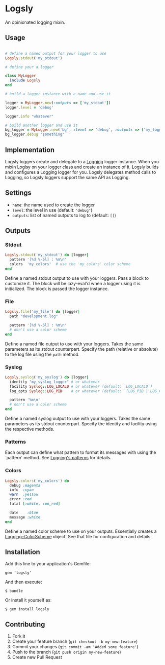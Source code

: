 # Logsly

An opinionated logging mixin.

## Usage

```ruby

# define a named output for your logger to use
Logsly.stdout('my_stdout')

# define your a logger

class MyLogger
  include Logsly
end

# build a logger instance with a name and use it

logger = MyLogger.new(:outputs => ['my_stdout'])
logger.level = 'debug'

logger.info "whatever"

# build another logger and use it
bg_logger = MyLogger.new('bg', :level => 'debug', :outputs => ['my_logger_stdout'])
bg_logger.debug "something"
```

## Implementation

Logsly loggers create and delegate to a [Logging](https://github.com/TwP/logging) logger instance.  When you mixin Loglsy on your logger class and create an instance of it, Logsly builds and configures a Logging logger for you.  Logsly delegates method calls to Logging, so Logsly loggers support the same API as Logging.

## Settings

* `name`: the name used to create the logger
* `level`: the level in use (default: `'debug'`)
* `outputs`: list of named outputs to log to (default: `[]`)

## Outputs

### Stdout

```ruby
Logsly.stdout('my_stdout') do |logger|
  pattern '[%d %-5l] : %m\n'
  colors  'my_colors'  # use the 'my_colors' color scheme
end
```

Define a named stdout output to use with your loggers.  Pass a block to customize it.  The block will be lazy-eval'd when a logger using it is initialized.  The block is passed the logger instance.

### File

```ruby
Logsly.file('my_file') do |logger|
  path "development.log"

  pattern '[%d %-5l] : %m\n'
  # don't use a color scheme
end
```

Define a named file output to use with your loggers.  Takes the same parameters as its stdout counterpart.  Specify the path (relative or absolute) to the log file using the `path` method.

### Syslog

```ruby
Logsly.syslog('my_syslog') do |logger|
  identity "my_syslog_logger" # or whatever
  facility Syslog::LOG_LOCAL0 # or whatever (default: `LOG_LOCAL0`)
  log_opts Syslog::LOG_PID    # or whatever (default: `(LOG_PID | LOG_CONS)`)

  pattern '%m\n'
  # don't use a color scheme
end
```

Define a named syslog output to use with your loggers.  Takes the same parameters as its stdout counterpart.  Specify the identity and facility using the respective methods.

### Patterns

Each output can define what pattern to format its messages with using the `pattern' method.  See [Logging's patterns](https://github.com/TwP/logging/blob/master/lib/logging/layouts/pattern.rb) for details.

### Colors

```ruby
Logsly.colors('my_colors') do
  debug :magenta
  info  :cyan
  warn  :yellow
  error :red
  fatal [:white, :on_red]

  date    :blue
  message :white
end
```

Define a named color scheme to use on your outputs.  Essentially creates a [Logging::ColorScheme](https://github.com/TwP/logging/blob/master/lib/logging/color_scheme.rb) object.  See that file for configuration and details.

## Installation

Add this line to your application's Gemfile:

    gem 'logsly'

And then execute:

    $ bundle

Or install it yourself as:

    $ gem install logsly

## Contributing

1. Fork it
2. Create your feature branch (`git checkout -b my-new-feature`)
3. Commit your changes (`git commit -am 'Added some feature'`)
4. Push to the branch (`git push origin my-new-feature`)
5. Create new Pull Request
